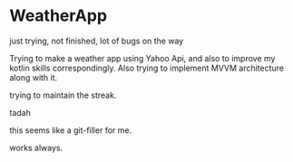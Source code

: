 # WeatherApp
just trying, not finished, lot of bugs on the way

Trying to make a weather app using Yahoo Api, and also to improve my kotlin skills correspondingly. 
Also trying to implement MVVM architecture along with it. 

trying to maintain the streak. 

tadah

this seems like a git-filler for me.

works always. 
